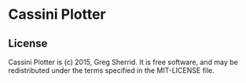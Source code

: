 Cassini Plotter
========

License
------
Cassini Plotter is (c) 2015, Greg Sherrid. It is free software, and may be redistributed under the terms specified in the MIT-LICENSE file.

